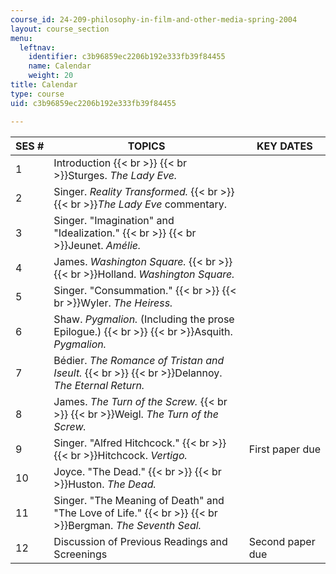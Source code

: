 ```yaml
---
course_id: 24-209-philosophy-in-film-and-other-media-spring-2004
layout: course_section
menu:
  leftnav:
    identifier: c3b96859ec2206b192e333fb39f84455
    name: Calendar
    weight: 20
title: Calendar
type: course
uid: c3b96859ec2206b192e333fb39f84455

---
```


| SES # | TOPICS | KEY DATES |
| --- | --- | --- |
| 1 | Introduction  {{< br >}}  {{< br >}}Sturges. _The Lady Eve._ | &nbsp; |
| 2 | Singer. _Reality Transformed._  {{< br >}}  {{< br >}}_The Lady Eve_ commentary. | &nbsp; |
| 3 | Singer. "Imagination" and "Idealization."  {{< br >}}  {{< br >}}Jeunet. _Amélie._ | &nbsp; |
| 4 | James. _Washington Square._  {{< br >}}  {{< br >}}Holland. _Washington Square._ | &nbsp; |
| 5 | Singer. "Consummation."  {{< br >}}  {{< br >}}Wyler. _The Heiress._ | &nbsp; |
| 6 | Shaw. _Pygmalion._ (Including the prose Epilogue.)  {{< br >}}  {{< br >}}Asquith. _Pygmalion._ | &nbsp; |
| 7 | Bédier. _The Romance of Tristan and Iseult._  {{< br >}}  {{< br >}}Delannoy. _The Eternal Return._ | &nbsp; |
| 8 | James. _The Turn of the_ _Screw._  {{< br >}}  {{< br >}}Weigl. _The Turn_ _of the Screw._ | &nbsp; |
| 9 | Singer. "Alfred Hitchcock."  {{< br >}}  {{< br >}}Hitchcock. _Vertigo._ | First paper due |
| 10 | Joyce. "The Dead."  {{< br >}}  {{< br >}}Huston. _The Dead._ | &nbsp; |
| 11 | Singer. "The Meaning of Death" and "The Love of Life."  {{< br >}}  {{< br >}}Bergman. _The Seventh Seal._ | &nbsp; |
| 12 | Discussion of Previous Readings and Screenings | Second paper due